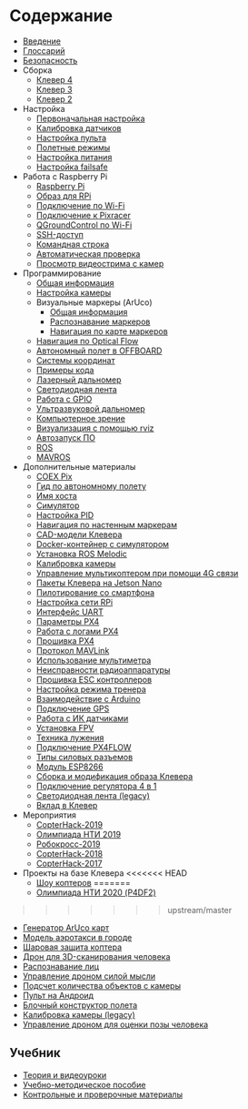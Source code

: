 # Содержание

* [Введение](README.md)
* [Глоссарий](gloss.md)
* [Безопасность](safety.md)
* Сборка
  * [Клевер 4](assemble_4.md)
  * [Клевер 3](assemble_3.md)
  * [Клевер 2](assemble_2.md)
* Настройка
  * [Первоначальная настройка](setup.md)
  * [Калибровка датчиков](calibration.md)
  * [Настройка пульта](radio.md)
  * [Полетные режимы](modes.md)
  * [Настройка питания](power.md)
  * [Настройка failsafe](failsafe.md)
* Работа с Raspberry Pi
  * [Raspberry Pi](raspberry.md)
  * [Образ для RPi](image.md)
  * [Подключение по Wi-Fi](wifi.md)
  * [Подключение к Pixracer](connection.md)
  * [QGroundControl по Wi-Fi](gcs_bridge.md)
  * [SSH-доступ](ssh.md)
  * [Командная строка](cli.md)
  * [Автоматическая проверка](selfcheck.md)
  * [Просмотр видеострима с камер](web_video_server.md)
* Программирование
  * [Общая информация](programming.md)
  * [Настройка камеры](camera_setup.md)
  * Визуальные маркеры (ArUco)
    * [Общая информация](aruco.md)
    * [Распознавание маркеров](aruco_marker.md)
    * [Навигация по карте маркеров](aruco_map.md)
  * [Навигация по Optical Flow](optical_flow.md)
  * [Автономный полет в OFFBOARD](simple_offboard.md)
  * [Системы координат](frames.md)
  * [Примеры кода](snippets.md)
  * [Лазерный дальномер](laser.md)
  * [Светодиодная лента](leds.md)
  * [Работа с GPIO](gpio.md)
  * [Ультразвуковой дальномер](sonar.md)
  * [Компьютерное зрение](camera.md)
  * [Визуализация с помощью rviz](rviz.md)
  * [Автозапуск ПО](autolaunch.md)
  * [ROS](ros.md)
  * [MAVROS](mavros.md)
* Дополнительные материалы
  * [COEX Pix](coex_pix.md)
  * [Гид по автономному полету](auto_setup.md)
  * [Имя хоста](hostname.md)
  * [Симулятор](sitl.md)
  * [Настройка PID](pid_tuning.md)
  * [Навигация по настенным маркерам](wall_aruco.md)
  * [CAD-модели Клевера](models.md)
  * [Docker-контейнер с симулятором](sitl_docker.md)
  * [Установка ROS Melodic](ros-install.md)
  * [Калибровка камеры](camera_calibration.md)
  * [Управление мультикоптером при помощи 4G связи](4g.md)
  * [Пакеты Клевера на Jetson Nano](jetson_nano.md)
  * [Пилотирование со смартфона](rc.md)
  * [Настройка сети RPi](network.md)
  * [Интерфейс UART](uart.md)
  * [Параметры PX4](px4_parameters.md)
  * [Работа с логами PX4](flight_logs.md)
  * [Прошивка PX4](firmware.md)
  * [Протокол MAVLink](mavlink.md)
  * [Использование мультиметра](test_connection.md)
  * [Неисправности радиоаппаратуры](radioerrors.md)
  * [Прошивка ESC контроллеров](esc_firmware.md)
  * [Настройка режима тренера](trainer_mode.md)
  * [Взаимодействие с Arduino](arduino.md)
  * [Подключение GPS](gps.md)
  * [Работа с ИК датчиками](ir_sensors.md)
  * [Установка FPV](fpv.md)
  * [Техника лужения](tinning.md)
  * [Подключение PX4FLOW](px4flow.md)
  * [Типы силовых разъемов](connectortypes.md)
  * [Модуль ESP8266](esp8266_bridge.md)
  * [Сборка и модификация образа Клевера](image_building.md)
  * [Подключение регулятора 4 в 1](4in1.md)
  * [Светодиодная лента (legacy)](leds_old.md)
  * [Вклад в Клевер](contributing.md)
* Мероприятия
  * [CopterHack-2019](copterhack2019.md)
  * [Олимпиада НТИ 2019](nti2019.md)
  * [Робокросс-2019](robocross2019.md)
  * [CopterHack-2018](copterhack2018.md)
  * [CopterHack-2017](copterhack2017.md)
* Проекты на базе Клевера
<<<<<<< HEAD
  * [Шоу коптеров](clever-show.md)
=======
  * [Олимпиада НТИ 2020 (P4DF2)](nti2020_p4df2.md)
>>>>>>> upstream/master
  * [Генератор ArUco карт](arucogenmap.md)
  * [Модель аэротакси в городе](bigchallenges.md)
  * [Шаровая защита коптера](shield.md)
  * [Дрон для 3D-сканирования человека](3dscan.md)
  * [Распознавание лиц](face_recognition.md)
  * [Управление дроном силой мысли](control_emotions.md)
  * [Подсчет количества объектов c камеры](object_counting.md)
  * [Пульт на Андроид](android.md)
  * [Блочный конструктор полета](clever_blocks.md)
  * [Калибровка камеры (legacy)](camera_calib.md)
  * [Управление дроном для оценки позы человека](human_pose_estimation_drone_control.md)

## Учебник

* [Теория и видеоуроки](lessons.md)
* [Учебно-методическое пособие](metod.md)
* [Контрольные и проверочные материалы](tests.md)
